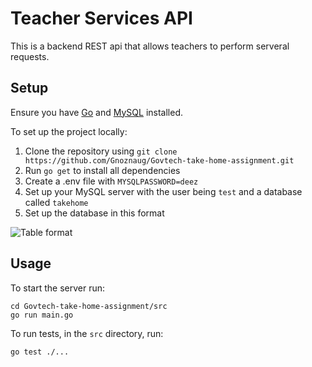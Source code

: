 
# Teacher Services API

This is a backend REST api that allows teachers to perform serveral requests.

## Setup
Ensure you have [Go](https://go.dev/) and [MySQL](https://www.mysql.com/) installed.

To set up the project locally:
1. Clone the repository using `git clone https://github.com/Gnoznaug/Govtech-take-home-assignment.git`
2. Run `go get` to install all dependencies
3. Create a .env file with `MYSQLPASSWORD=deez`
4. Set up your MySQL server with the user being `test` and a database called `takehome`
5. Set up the database in this format

![Table format](https://i.imgur.com/L2ClBMe.png)

## Usage
To start the server run:
```
cd Govtech-take-home-assignment/src
go run main.go
```

To run tests, in the `src` directory, run:
```
go test ./...
```

